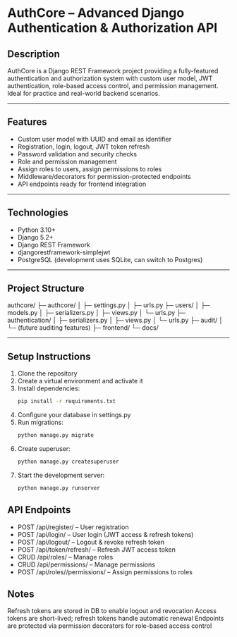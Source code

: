 # AuthCore – Advanced Django Authentication & Authorization API

## Description
AuthCore is a Django REST Framework project providing a fully-featured authentication and authorization system with custom user model, JWT authentication, role-based access control, and permission management. Ideal for practice and real-world backend scenarios.

---

## Features
- Custom user model with UUID and email as identifier
- Registration, login, logout, JWT token refresh
- Password validation and security checks
- Role and permission management
- Assign roles to users, assign permissions to roles
- Middleware/decorators for permission-protected endpoints
- API endpoints ready for frontend integration

---

## Technologies
- Python 3.10+
- Django 5.2+
- Django REST Framework
- djangorestframework-simplejwt
- PostgreSQL (development uses SQLite, can switch to Postgres)

---

## Project Structure
authcore/
├─ authcore/
│ ├─ settings.py
│ ├─ urls.py
├─ users/
│ ├─ models.py
│ ├─ serializers.py
│ ├─ views.py
│ └─ urls.py
├─ authentication/
│ ├─ serializers.py
│ ├─ views.py
│ └─ urls.py
├─ audit/
│ └─ (future auditing features)
├─ frontend/
└─ docs/


---

## Setup Instructions
1. Clone the repository
2. Create a virtual environment and activate it
3. Install dependencies:  
   ```bash
   pip install -r requirements.txt
4. Configure your database in settings.py
5. Run migrations:
    ```bash
    python manage.py migrate

6. Create superuser:
   ```bash
   python manage.py createsuperuser

7. Start the development server:
   ```bash
   python manage.py runserver

## API Endpoints

- POST /api/register/ – User registration
- POST /api/login/ – User login (JWT access & refresh tokens)
- POST /api/logout/ – Logout & revoke refresh token
- POST /api/token/refresh/ – Refresh JWT access token
- CRUD /api/roles/ – Manage roles
- CRUD /api/permissions/ – Manage permissions
- POST /api/roles/<id>/permissions/ – Assign permissions to roles

## Notes

Refresh tokens are stored in DB to enable logout and revocation
Access tokens are short-lived; refresh tokens handle automatic renewal
Endpoints are protected via permission decorators for role-based access control

